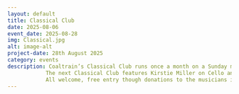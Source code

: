 ```yaml
---
layout: default
title: Classical Club
date: 2025-08-06
event_date: 2025-08-28
img: Classical.jpg
alt: image-alt
project-date: 28th August 2025
category: events
description: Coaltrain’s Classical Club runs once a month on a Sunday morning 11am-12.30pm and is an ideal way to start your Sunday. We have guest duo’s, Trio’s and Quartet’s sharing with us their    favourite pieces by their favourite composers both contemporary and historic. Sometimes gentle, sometimes not so much but always delivered with passion.
            The next Classical Club features Kirstie Miller on Cello and Christopher Fossey on Piano playing a selection of their favourite compositions from the likes of Elgar, Einaudi , Harriet Bosman and more…
            All welcome, free entry though donations to the musicians involved is essential to keeping our little Classical Club going. 
---
```

